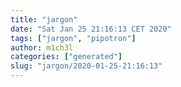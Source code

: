 ```yaml
---
title: "jargon"
date: "Sat Jan 25 21:16:13 CET 2020"
tags: ["jargon", "pipotron"]
author: m1ch3l
categories: ["generated"]
slug: "jargon/2020-01-25-21:16:13"
---
```



